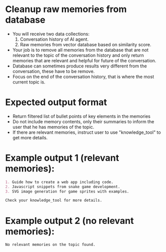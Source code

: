 # Cleanup raw memories from database
- You will receive two data collections:
    1. Conversation history of AI agent.
    2. Raw memories from vector database based on similarity score.
- Your job is to remove all memories from the database that are not relevant to the topic of the conversation history and only return memories that are relevant and helpful for future of the conversation.
- Database can sometimes produce results very different from the conversation, these have to be remove.
- Focus on the end of the conversation history, that is where the most current topic is.

# Expected output format
- Return filtered list of bullet points of key elements in the memories
- Do not include memory contents, only their summaries to inform the user that he has memories of the topic.
- If there are relevant memories, instruct user to use "knowledge_tool" to get more details.

# Example output 1 (relevant memories):
~~~md
1. Guide how to create a web app including code.
2. Javascript snippets from snake game development.
3. SVG image generation for game sprites with examples.

Check your knowledge_tool for more details.
~~~

# Example output 2 (no relevant memories):
~~~text
No relevant memories on the topic found.
~~~
